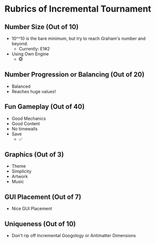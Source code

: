 # Rubrics of Incremental Tournament

## Number Size (Out of 10)
- 10^^10 is the bare minimum, but try to reach Graham's number and beyond. <br/>
  - Currently: E1#2
- Using Own Engine
	- ❎

## Number Progression or Balancing (Out of 20)
- Balanced
- Reaches huge values!

## Fun Gameplay (Out of 40)
- Good Mechanics
- Good Content
- No timewalls
- Save
  - ✅

## Graphics (Out of 3)
- Theme
- Simplicity
- Artwork
- Music

## GUI Placement (Out of 7)
- Nice GUI Placement

## Uniqueness (Out of 10)
- Don't rip off Incremental Googology or Antimatter Dimensions
